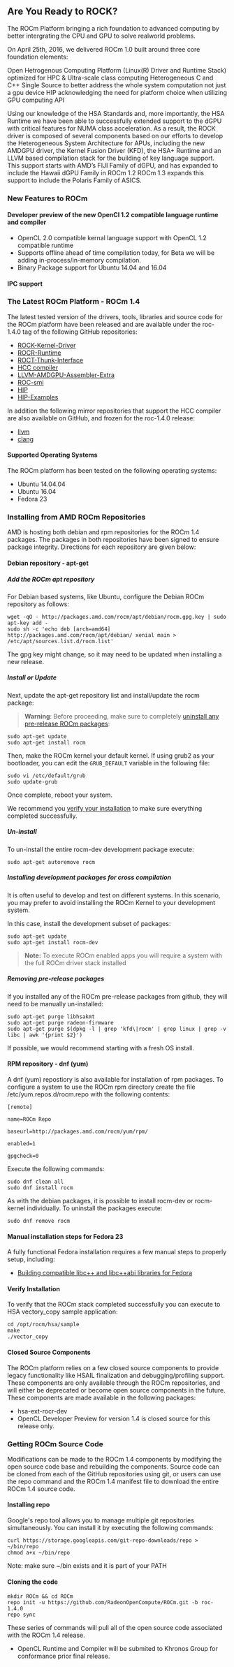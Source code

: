 ## Are You Ready to ROCK?
The ROCm Platform bringing a rich foundation to advanced computing by better intergrating the CPU and GPU to solve realworld problems.

On April 25th, 2016, we delivered ROCm 1.0 built around three core foundation elements:

Open Hetrogenous Computing Platform (Linux(R) Driver and Runtime Stack) optimized for HPC & Ultra-scale class computing
Heterogeneous C and C++ Single Source to better address the whole system computation not just a gpu device
HIP acknowledging the need for platform choice when utilizing GPU computing API

Using our knowledge of the HSA Standards and, more importantly, the HSA
Runtime we have been able to successfully extended support to the dGPU with
critical features for NUMA class acceleration. As a result, the ROCK driver is
composed of several components based on our efforts to develop the
Heterogeneous System Architecture for APUs, including the new AMDGPU driver,
the Kernel Fusion Driver (KFD), the HSA+ Runtime and an LLVM based compilation
stack for the building of key language support. This support starts with AMD’s
FIJI Family of dGPU, and has expanded to include the Hawaii dGPU Family in ROCm 1.2
ROCm 1.3 expands this support to include the Polaris Family of ASICS.

### New Features to ROCm 

#### Developer preview of the new OpenCl 1.2 compatible language runtime and compiler

 * OpenCL 2.0 compatible kernal language support with OpenCL 1.2 compatible runtime 
 * Supports offline ahead of time compilation today, for Beta we will be adding in-process/in-memory compilation. 
 * Binary Package support for Ubuntu 14.04 and 16.04 
 
#### IPC support 


### The Latest ROCm Platform - ROCm 1.4
The latest tested version of the drivers, tools, libraries and source code for
the ROCm platform have been released and are available under the roc-1.4.0 tag
of the following GitHub repositories:

* [ROCK-Kernel-Driver](https://github.com/RadeonOpenCompute/ROCK-Kernel-Driver/tree/roc-1.4.0)
* [ROCR-Runtime](https://github.com/RadeonOpenCompute/ROCR-Runtime/tree/roc-1.4.0)
* [ROCT-Thunk-Interface](https://github.com/RadeonOpenCompute/ROCT-Thunk-Interface/tree/roc-1.4.0)
* [HCC compiler](https://github.com/RadeonOpenCompute/hcc/tree/roc-1.4.0)
* [LLVM-AMDGPU-Assembler-Extra](https://github.com/RadeonOpenCompute/LLVM-AMDGPU-Assembler-Extra/tree/roc-1.4.0)
* [ROC-smi](https://github.com/RadeonOpenCompute/ROC-smi/tree/roc-1.4.0)
* [HIP](https://github.com/GPUOpen-ProfessionalCompute-Tools/HIP/tree/roc-1.4.0)
* [HIP-Examples](https://github.com/GPUOpen-ProfessionalCompute-Tools/HIP-Examples/tree/roc-1.4.0)

In addition the following mirror repositories that support the HCC compiler are
also available on GitHub, and frozen for the roc-1.4.0 release:

* [llvm](https://github.com/RadeonOpenCompute/llvm/tree/roc-1.4.0)
* [clang](https://github.com/RadeonOpenCompute/clang/tree/roc-1.4.0)

#### Supported Operating Systems

The ROCm platform has been tested on the following operating systems:
 * Ubuntu 14.04.04
 * Ubuntu 16.04
 * Fedora 23

### Installing from AMD ROCm Repositories
AMD is hosting both debian and rpm repositories for the ROCm 1.4 packages. The
packages in both repositories have been signed to ensure package integrity.
Directions for each repository are given below:

#### Debian repository - apt-get

##### Add the ROCm apt repository
For Debian based systems, like Ubuntu, configure the Debian ROCm repository as
follows:

```shell
wget -qO - http://packages.amd.com/rocm/apt/debian/rocm.gpg.key | sudo apt-key add -
sudo sh -c 'echo deb [arch=amd64] http://packages.amd.com/rocm/apt/debian/ xenial main > /etc/apt/sources.list.d/rocm.list'
```
The gpg key might change, so it may need to be updated when installing a new release.

##### Install or Update
Next, update the apt-get repository list and install/update the rocm package:

>**Warning**: Before proceeding, make sure to completely
>[uninstall any pre-release ROCm packages](https://github.com/RadeonOpenCompute/ROCm#removing-pre-release-packages):

```shell
sudo apt-get update
sudo apt-get install rocm
```
Then, make the ROCm kernel your default kernel. If using grub2 as your
bootloader, you can edit the `GRUB_DEFAULT` variable in the following file:

```shell
sudo vi /etc/default/grub
sudo update-grub
```

Once complete, reboot your system.

We recommend you [verify your installation](https://github.com/RadeonOpenCompute/ROCm#verify-installation) to make sure everything completed successfully.

##### Un-install
To un-install the entire rocm-dev development package execute:

```shell
sudo apt-get autoremove rocm
```

##### Installing development packages for cross compilation
It is often useful to develop and test on different systems. In this scenario,
you may prefer to avoid installing the ROCm Kernel to your development system.

In this case, install the development subset of packages:

```shell
sudo apt-get update
sudo apt-get install rocm-dev
```

>**Note:** To execute ROCm enabled apps you will require a system with the full
>ROCm driver stack installed

##### Removing pre-release packages
If you installed any of the ROCm pre-release packages from github, they will
need to be manually un-installed:

```shell
sudo apt-get purge libhsakmt
sudo apt-get purge radeon-firmware
sudo apt-get purge $(dpkg -l | grep 'kfd\|rocm' | grep linux | grep -v libc | awk '{print $2}')
```

If possible, we would recommend starting with a fresh OS install.

#### RPM repository - dnf (yum)

A dnf (yum) repostiory is also available for installation of rpm packages. To configure a
system to use the ROCm rpm directory create the file /etc/yum.repos.d/rocm.repo with
the following contents:

```shell
[remote]

name=ROCm Repo

baseurl=http://packages.amd.com/rocm/yum/rpm/

enabled=1

gpgcheck=0
```
Execute the following commands:

```shell
sudo dnf clean all
sudo dnf install rocm
```

As with the debian packages, it is possible to install rocm-dev or rocm-kernel individually.
To uninstall the packages execute:

```shell
sudo dnf remove rocm
```
#### Manual installation steps for Fedora 23

A fully functional Fedora installation requires a few manual steps to properly setup, including:
 * [Building compatible libc++ and libc++abi libraries for Fedora](https://github.com/RadeonOpenCompute/hcc/wiki#fedora)

#### Verify Installation

To verify that the ROCm stack completed successfully you can execute to HSA
vectory\_copy sample application:

```shell
cd /opt/rocm/hsa/sample
make
./vector_copy
```

#### Closed Source Components
The ROCm platform relies on a few closed source components to provide legacy
functionality like HSAIL finalization and debugging/profiling support. These
components are only available through the ROCm repositories, and will either be
deprecated or become open source components in the future. These components are
made available in the following packages:

*  hsa-ext-rocr-dev
*  OpenCL Developer Preview for version 1.4 is closed source for this release only. 

### Getting ROCm Source Code
Modifications can be made to the ROCm 1.4 components by modifying the open
source code base and rebuilding the components. Source code can be cloned from
each of the GitHub repositories using git, or users can use the repo command
and the ROCm 1.4 manifest file to download the entire ROCm 1.4 source code.

#### Installing repo
Google's repo tool allows you to manage multiple git repositories
simultaneously. You can install it by executing the following commands:

```shell
curl https://storage.googleapis.com/git-repo-downloads/repo > ~/bin/repo
chmod a+x ~/bin/repo
```
Note: make sure ~/bin exists and it is part of your PATH

#### Cloning the code
```shell
mkdir ROCm && cd ROCm
repo init -u https://github.com/RadeonOpenCompute/ROCm.git -b roc-1.4.0
repo sync
```

These series of commands will pull all of the open source code associated with
the ROCm 1.4 release.

* OpenCL Runtime and Compiler will be submited to Khronos Group for conformance prior final release. 
